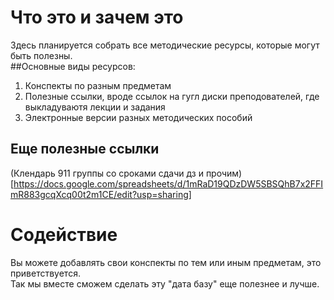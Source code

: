# Что это и зачем это
Здесь планируется собрать все методические ресурсы, которые могут быть полезны.  
##Основные виды ресурсов:  
1. Конспекты по разным предметам
1. Полезные ссылки, вроде ссылок на гугл диски преподователей, где выкладуваютя лекции и задания
1. Электронные версии разных методических пособий

## Еще полезные ссылки
(Клендарь 911 группы со сроками сдачи дз и прочим)[https://docs.google.com/spreadsheets/d/1mRaD19QDzDW5SBSQhB7x2FFImR883gcqXcq00t2m1CE/edit?usp=sharing]

# Содействие
Вы можете добавлять свои конспекты по тем или иным предметам, это приветствуется.  
Так мы вместе сможем сделать эту "дата базу" еще полезнее и лучше.
